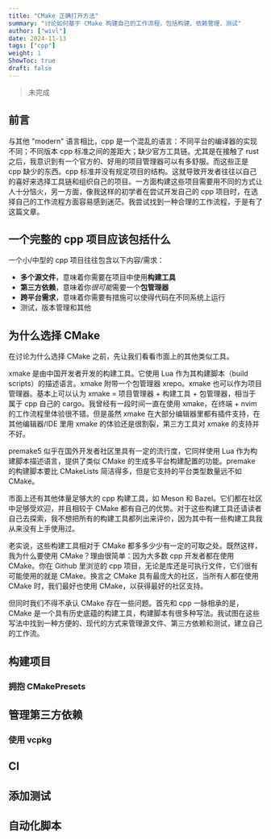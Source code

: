 ```yaml
---
title: "CMake 正确打开方法"
summary: "讨论如何基于 CMake 构建自己的工作流程，包括构建、依赖管理、测试"
author: ["wivl"]
date: 2024-11-13
tags: ["cpp"]
weight: 1
ShowToc: true
draft: false
---
```


> 未完成

## 前言

与其他 "modern" 语言相比，cpp 是一个混乱的语言：不同平台的编译器的实现不同；不同版本 cpp 标准之间的差距大；缺少官方工具链。尤其是在接触了 rust 之后，我意识到有一个官方的、好用的项目管理器可以有多舒服。而这些正是 cpp 缺少的东西。cpp 标准并没有规定项目的结构。这就导致开发者往往以自己的喜好来选择工具链和组织自己的项目。一方面构建这些项目需要用不同的方式让人十分恼火，另一方面，像我这样的初学者在尝试开发自己的 cpp 项目时，在选择自己的工作流程方面容易感到迷茫。我尝试找到一种合理的工作流程，于是有了这篇文章。

## 一个完整的 cpp 项目应该包括什么

一个小/中型的 cpp 项目往往包含以下内容/需求：

- **多个源文件**，意味着你需要在项目中使用**构建工具**
- **第三方依赖**，意味着你*很可能*需要一个**包管理器**
- **跨平台需求**，意味着你需要有措施可以使得代码在不同系统上运行
- 测试，版本管理和其他

## 为什么选择 CMake

在讨论为什么选择 CMake 之前，先让我们看看市面上的其他类似工具。

xmake 是由中国开发者开发的构建工具。它使用 Lua 作为其构建脚本（build scripts）的描述语言。xmake 附带一个包管理器 xrepo。xmake 也可以作为项目管理器。基本上可以认为 xmake = 项目管理器 + 构建工具 + 包管理器，相当于属于 cpp 自己的 cargo。我曾经有一段时间一直在使用 xmake，在终端 + nvim 的工作流程里体验很不错。但是虽然 xmake 在大部分编辑器里都有插件支持，在其他编辑器/IDE 里用 xmake 的体验还是很割裂，第三方工具对 xmake 的支持并不好。

premake5 似乎在国外开发者社区里具有一定的流行度，它同样使用 Lua 作为构建脚本描述语言，提供了类似 CMake 的生成多平台构建配置的功能。premake 的构建脚本要比 CMakeLists 简洁得多，但是它支持的平台类型数量远不如 CMake。

市面上还有其他体量足够大的 cpp 构建工具，如 Meson 和 Bazel。它们都在社区中足够受欢迎，并且相较于 CMake 都有自己的优势。对于这些构建工具还请读者自己去探索，我不想把所有的构建工具都列出来评价，因为其中有一些构建工具我从来没有上手使用过。

老实说，这些构建工具相对于 CMake 都多多少少有一定的可取之处。既然这样，我为什么要使用 CMake？理由很简单：因为大多数 cpp 开发者都在使用 CMake。你在 Github 里浏览的 cpp 项目，无论是库还是可执行文件，它们很有可能使用的就是 CMake。换言之 CMake 具有最庞大的社区，当所有人都在使用 CMake 时，我们最好也使用 CMake，以获得最好的社区支持。

但同时我们不得不承认 CMake 存在一些问题。首先和 cpp 一脉相承的是，CMake 是一个具有历史底蕴的构建工具，构建脚本有很多种写法。我试图在这些写法中找到一种方便的、现代的方式来管理源文件、第三方依赖和测试，建立自己的工作流。


## 构建项目

### 拥抱 CMakePresets



## 管理第三方依赖

### 使用 vcpkg

## CI

## 添加测试

## 自动化脚本